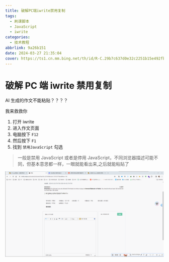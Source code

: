 ```yaml
---
title: 破解PC端iwrite禁用复制
tags:
  - 刷课脚本
  - JavaScript
  - iwrite
categories:
  - 技术教程
abbrlink: 9a26b151
date: 2024-03-27 21:35:04
cover: https://ts1.cn.mm.bing.net/th/id/R-C.29b7c637d0e32c2251b15e492fba7cb9?rik=AprJLuudx1%2b%2feg&riu=http%3a%2f%2fimg.mp.itc.cn%2fupload%2f20170703%2f64ba7dee4d2845bc8682b9f601e12c7e_th.jpg&ehk=xlUcy2FYNa%2bDw63l1zYBhbUD62ftqv4YDC7a%2feBSxlg%3d&risl=&pid=ImgRaw&r=0
---
```


# 破解 PC 端 iwrite 禁用复制

AI 生成的作文不能粘贴？？？？

我来救救你

1. 打开 iwrite
2. 进入作文页面
3. 电脑按下 `F12`
4. 然后按下 `F1`
5. 找到 `禁用JavaScript` 勾选

> 一般是禁用 JavaScript 或者是停用 JavaScript，不同浏览器描述可能不同，但基本意思都一样，一眼就能看出来,之后就能粘贴了

![recording](../images/iwrite/JavaScript.gif)

